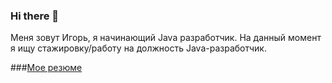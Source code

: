 ### Hi there 👋
Меня зовут Игорь, я начинающий Java разработчик. 
На данный момент я ищу стажировку/работу на должность Java-разработчик.

###[Мое резюме](https://cv.hexlet.io/ru/resumes/2661)



<!--
**bujhm9987/bujhm9987** is a ✨ _special_ ✨ repository because its `README.md` (this file) appears on your GitHub profile.

Here are some ideas to get you started:

- 🔭 I’m currently working on ...
- 🌱 I’m currently learning ...
- 👯 I’m looking to collaborate on ...
- 🤔 I’m looking for help with ...
- 💬 Ask me about ...
- 📫 How to reach me: ...
- 😄 Pronouns: ...
- ⚡ Fun fact: ...
-->
